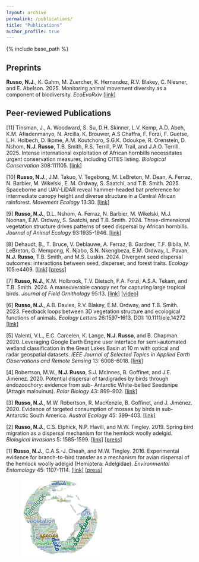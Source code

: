 ```yaml
---
layout: archive
permalink: /publications/
title: "Publications"
author_profile: true
---
```


{% include base_path %}

## Preprints
**Russo, N.J.**, K. Gahm, M. Zuercher, K. Hernandez, R.V. Blakey, C. Niesner, and E. Abelson. 2025. Monitoring animal movement diversity as a component of biodiversity. _EcoEvoRxiv_ <a href = "https://doi.org/10.32942/X2DD0G" target="_blank">[link]</a>

## Peer-reviewed Publications

[11] Tinsman, J., A. Woodward, S. Su, D.H. Skinner, L.V. Kemp, A.D. Abeh, K.M. Afiadenmanyo,
N. Arcilla, K. Brouwer, A.S Chaffra, F. Forzi, F. Guetse, L.H. Holbech, D. Ikome, A.M.
Koutchoro, S.G.K. Odoukpe, R. Orenstein, D. Nshom, **N.J. Russo**, T.B. Smith, R.S.
Terrill, P.W. Trail, and J.A.O. Terrill. 2025. Intense international exploitation of African hornbills necessitates urgent conservation measures, including CITES listing. _Biological Conservation_ 308:111105. <a href = "https://www.sciencedirect.com/science/article/pii/S0006320725001429" target="_blank">[link]</a>

[10] **Russo, N.J.**, J.M. Takuo, V. Tegebong, M. LeBreton, M. Dean, A. Ferraz, N. Barbier, M. Wikelski, E. M. Ordway, S.
Saatchi, and T.B. Smith. 2025. Spaceborne and UAV-LiDAR reveal hammer-headed bat preference for intermediate canopy height and diverse structure in a Central African rainforest. _Movement Ecology_ 13:30. <a href = "https://movementecologyjournal.biomedcentral.com/articles/10.1186/s40462-025-00552-7" target="_blank">[link]</a>

[9] **Russo, N.J.**, D.L. Nshom, A. Ferraz, N. Barbier, M. Wikelski, M.J. Noonan, E.M. Ordway, S. Saatchi, and T.B. Smith. 2024. Three-dimensional vegetation structure drives patterns of seed dispersal by African hornbills. _Journal of Animal Ecology_ 93:1935-1946. <a href = "https://besjournals.onlinelibrary.wiley.com/doi/epdf/10.1111/1365-2656.14202" target="_blank">[link]</a>

[8] Dehaudt, B., T. Bruce, V. Deblauwe, A. Ferraz, B. Gardner, T.F. Bibila, M. LeBreton, G. Mempong, K. Njabo, S.N. Nkengbeza, E.M. Ordway, L. Pavan, **N.J. Russo**, T.B. Smith, and M.S. Luskin. 2024. Divergent seed dispersal outcomes: interactions between seed, disperser, and forest traits. _Ecology_ 105:e4409. <a href = "https://esajournals.onlinelibrary.wiley.com/doi/10.1002/ecy.4409" target="_blank">[link]</a> <a href = "https://www.ioes.ucla.edu/article/new-research-unveils-the-hidden-complexity-of-antelope-seed-dispersal-in-congo-basin-tropical-forests/" target="_blank">[press]</a>

[7] **Russo, N.J.**, K.M. Holbrook, T.V. Dietsch, F.A. Forzi, A.S.A. Tekam, and T.B. Smith. 2024. A maneuverable canopy net for capturing large tropical birds. _Journal of Field Ornithology_ 95:13. <a href = "https://journal.afonet.org/vol95/iss1/art13/" target="_blank">[link]</a> <a href = "https://www.youtube.com/watch?v=Yl040eykTPo" target="_blank">[video]</a>

[6] **Russo, N.J.**, A.B. Davies, R.V. Blakey, E.M. Ordway, and T.B. Smith. 2023. Feedback loops between 3D vegetation structure and ecological functions of animals. _Ecology Letters_ 26:1597–1613. DOI: 10.1111/ele.14272 <a href="https://doi.org/10.1111/ele.14272" target="_blank">[link]</a>

[5] Valenti, V.L., E.C. Carcelen, K. Lange, **N.J. Russo**, and B. Chapman. 2020. Leveraging Google Earth Engine user interface for semi-automated wetland classification in      the Great Lakes Basin at 10 m with optical and radar geospatial datasets. _IEEE Journal of Selected Topics in Applied Earth Observations and Remote Sensing_ 13:          6008-6018. <a href="https://ieeexplore.ieee.org/stamp/stamp.jsp?arnumber=9205661" target="_blank">[link]</a>

[4] Robertson, M.W., **N.J. Russo**, S.J. McInnes, B. Goffinet, and J.E. Jiménez. 2020. Potential dispersal of tardigrades by birds through endozoochory: evidence from sub-      Antarctic White-bellied Seedsnipe (Attagis malouinus). _Polar Biology_ 43: 899–902. <a href="https://par.nsf.gov/servlets/purl/10177900" target="_blank">[link]</a>

[3] **Russo, N.J.**, M.W. Robertson, R. MacKenzie, B. Goffinet, and J. Jiménez. 2020. Evidence of targeted consumption of mosses by birds in sub-Antarctic South America.         _Austral Ecology_ 45: 399-403. <a href="https://www.researchgate.net/profile/Jaime-E-Jimenez-2/publication/338857943_Evidence_of_targeted_consumption_of_mosses_by_birds_in_sub-Antarctic_South_America/links/5e3c5fb6a6fdccd9658e05b6/Evidence-of-targeted-consumption-of-mosses-by-birds-in-sub-Antarctic-South-America.pdf" target="_blank">[link]</a>

[2] **Russo, N.J.**, C.S. Elphick, N.P. Havill, and M.W. Tingley. 2019. Spring bird migration as a dispersal mechanism for the hemlock woolly adelgid. _Biological Invasions_       5: 1585-1599. <a href="https://greathollow.org/wp-content/uploads/2020/03/Russo-et-al.-2019.pdf" target="_blank">[link]</a> <a href="https://www.audubon.org/news/migrating-birds-may-be-spreading-invasive-pest-decimates-forests" target="_blank">[press]</a>

[1] **Russo, N.J.**, C.A.S.-J. Cheah, and M.W. Tingley. 2016. Experimental evidence for branch-to-bird transfer as a mechanism for avian dispersal of the hemlock woolly          adelgid (Hemiptera: Adelgidae). _Environmental Entomology_ 45: 1107-1114. <a href="https://www.researchgate.net/profile/Nicholas-Russo-3/publication/305784014_Experimental_Evidence_for_Branch-to-Bird_Transfer_as_a_Mechanism_for_Avian_Dispersal_of_the_Hemlock_Woolly_Adelgid_Hemiptera_Adelgidae/links/5a26bc674585155dd423eed2/Experimental-Evidence-for-Branch-to-Bird-Transfer-as-a-Mechanism-for-Avian-Dispersal-of-the-Hemlock-Woolly-Adelgid-Hemiptera-Adelgidae.pdf" target="_blank">[link]</a> <a href="https://entomologytoday.org/2016/08/01/tree-killing-hemlock-wooly-adelgids-hitch-rides-on-birds/" target="_blank">[press]</a>

<figure>
  <img src="/images/wordcloudEarthColors.png" class="centerImage" style="width:50%" />
</figure>

